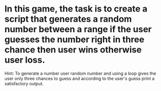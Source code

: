 # In this game, the task is to create a script that generates a random number between a range if the user guesses the number right in three chance then user wins otherwise user loss.

Hint: To generate a number user random number and using a loop gives the user only three chances to guess and according to the user's guess print a satisfactory output.
